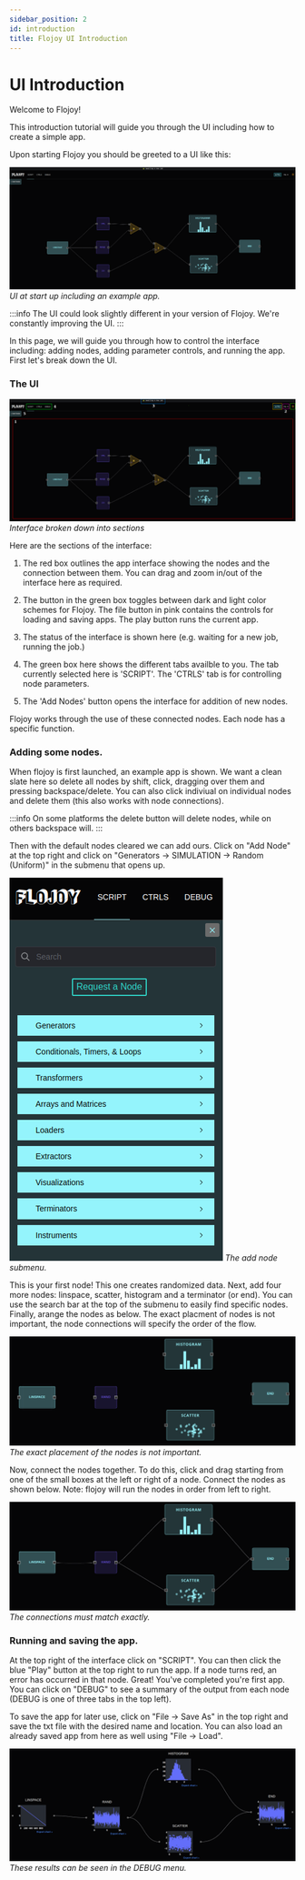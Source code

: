 ```yaml
---
sidebar_position: 2
id: introduction
title: Flojoy UI Introduction
---
```


# UI Introduction

Welcome to Flojoy!

This introduction tutorial will guide you through the UI including how to create a simple app.

Upon starting Flojoy you should be greeted to a UI like this:

![image](/img/introduction/UI.png)
*UI at start up including an example app.*

:::info
The UI could look slightly different in your version of Flojoy. We're constantly improving the UI.
:::

In this page, we will guide you through how to control the interface including: adding nodes, adding parameter controls, and running the app. First let's break down the UI.

### The UI

![image](/img/introduction/UI_2.png)
*Interface broken down into sections*

Here are the sections of the interface:

1) The red box outlines the app interface showing the nodes and the connection between them. You can drag and zoom in/out of the interface here as required.

2) The button in the green box toggles between dark and light color schemes for Flojoy. The file button in pink contains the controls for loading and saving apps. The play button runs the current app.

3) The status of the interface is shown here (e.g. waiting for a new job, running the job.)

4) The green box here shows the different tabs availble to you. The tab currently selected here is 'SCRIPT'. The 'CTRLS' tab is for controlling node parameters.

5) The 'Add Nodes' button opens the interface for addition of new nodes.

Flojoy works through the use of these connected nodes. Each node has a specific function.


### Adding some nodes.

When flojoy is first launched, an example app is shown. We want a clean slate here so delete all nodes by shift, click, dragging over them and pressing backspace/delete. You can also click indiviual on individual nodes and delete them (this also works with node connections).

:::info
On some platforms the delete button will delete nodes, while on others backspace will. 
:::

Then with the default nodes cleared we can add ours. Click on "Add Node" at the top right and click on "Generators -> SIMULATION -> Random (Uniform)" in the submenu that opens up. 

![image](/img/introduction/add_nodes.png)
*The add node submenu.*

This is your first node! This one creates randomized data. Next, add four more nodes: linspace, scatter, histogram and a terminator (or end). You can use the search bar at the top of the submenu to easily find specific nodes. Finally, arange the nodes as below. The exact placment of nodes is not important, the node connections will specify the order of the flow.

![image](/img/introduction/nodes.png)
*The exact placement of the nodes is not important.*

Now, connect the nodes together. To do this, click and drag starting from one of the small boxes at the left or right of a node. Connect the nodes as shown below. Note: flojoy will run the nodes in order from left to right.

![image](/img/introduction/connections.png)
*The connections must match exactly.*

### Running and saving the app.

At the top right of the interface click on "SCRIPT". You can then click the blue "Play" button at the top right to run the app. If a node turns red, an error has occurred in that node. Great! You've completed you're first app. You can click on "DEBUG" to see a summary of the output from each node (DEBUG is one of three tabs in the top left).

To save the app for later use, click on "File -> Save As" in the top right and save the txt file with the desired name and location. You can also load an already saved app from here as well using "File -> Load".

![image](/img/introduction/results.png)
*These results can be seen in the DEBUG menu.*
